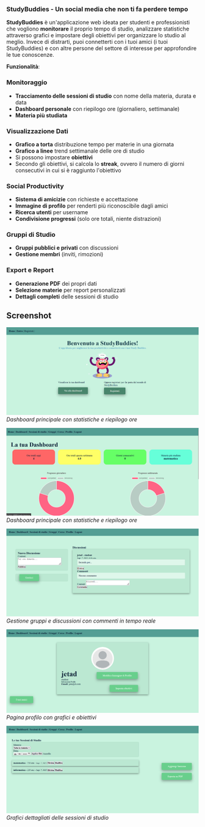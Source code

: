 ### **StudyBuddies - Un social media che non ti fa perdere tempo**
**StudyBuddies** è un'applicazione web ideata per studenti e professionisti che vogliono 
**monitorare** il proprio tempo di studio, analizzare statistiche attraverso grafici e impostare degli obiettivi per organizzare lo studio al meglio. 
Invece di distrarti, puoi connetterti con i tuoi amici (i tuoi StudyBuddies) e
con altre persone del settore di interesse per approfondire le tue conoscenze.

**Funzionalità**:
###  Monitoraggio 
- **Tracciamento delle sessioni di studio** con nome della materia, durata e data
- **Dashboard personale** con riepilogo ore (giornaliero, settimanale)
- **Materia più studiata** 

###  Visualizzazione Dati
- **Grafico a torta** distribuzione tempo per materie in una giornata
- **Grafico a linee** trend settimanale delle ore di studio
- Si possono impostare **obiettivi** 
- Secondo gli obiettivi, si calcola lo **streak**, ovvero il numero di giorni consecutivi in cui si è raggiunto l'obiettivo

### Social Productivity
- **Sistema di amicizie** con richieste e accettazione
- **Immagine di profilo** per renderti più riconoscibile dagli amici
- **Ricerca utenti** per username
- **Condivisione progressi** (solo ore totali, niente distrazioni)

### Gruppi di Studio
- **Gruppi pubblici e privati** con discussioni
- **Gestione membri** (inviti, rimozioni)

###  Export e Report
- **Generazione PDF** dei propri dati
- **Selezione materie** per report personalizzati
- **Dettagli completi** delle sessioni di studio
## Screenshot

![Homepage](StudyBuddies/screenshots/homepage.png)
*Dashboard principale con statistiche e riepilogo ore*

![Dashboard](screenshots/dashboard.png)
*Dashboard principale con statistiche e riepilogo ore*

![Gruppi di Studio](screenshots/gruppi.png)
*Gestione gruppi e discussioni con commenti in tempo reale*

![Profilo Utente](screenshots/profilo.png)
*Pagina profilo con grafici e obiettivi*

![Sessioni di Studio](screenshots/sessioni_studio.png)
*Grafici dettagliati delle sessioni di studio*

